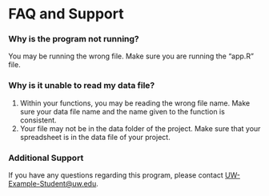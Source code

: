 # FAQ and Support

### Why is the program not running?

You may be running the wrong file. Make sure you are running the “app.R” file.

### Why is it unable to read my data file?

1. Within your functions, you may be reading the wrong file name. Make sure your data file name and the name given to the function is consistent.  
2. Your file may not be in the data folder of the project. Make sure that your spreadsheet is in the data file of your project.

### Additional Support

If you have any questions regarding this program, please contact [UW-Example-Student@uw.edu](mailto:UW-Example-Student@uw.edu).
